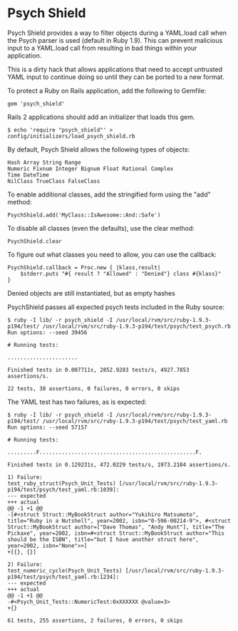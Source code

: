 Psych Shield
============

Psych Shield provides a way to filter objects during a YAML.load call
when the Psych parser is used (default in Ruby 1.9). This can prevent
malicious input to a YAML.load call from resulting in bad things within
your application.

This is a dirty hack that allows applications that need to accept
untrusted YAML input to continue doing so until they can be ported
to a new format.


To protect a Ruby on Rails application, add the following to Gemfile:

    gem 'psych_shield'

Rails 2 applications should add an initializer that loads this gem.

    $ echo 'require "psych_shield"' > config/initializers/load_psych_shield.rb

By default, Psych Shield allows the following types of objects:

    Hash Array String Range
    Numeric Fixnum Integer Bignum Float Rational Complex
    Time DateTime
    NilClass TrueClass FalseClass

To enable additional classes, add the stringified form using the "add" method:

    PsychShield.add('MyClass::IsAwesome::And::Safe')

To disable all classes (even the defaults), use the clear method:

    PsychShield.clear

To figure out what classes you need to allow, you can use the callback:

    PsychShield.callback = Proc.new { |klass,result|
        $stderr.puts "#{ result ? "Allowed" : "Denied"} class #{klass}"
    }

Denied objects are still instantiated, but as empty hashes


PsychShield passes all expected psych tests included in the Ruby source:

    $ ruby -I lib/ -r psych_shield -I /usr/local/rvm/src/ruby-1.9.3-p194/test/ /usr/local/rvm/src/ruby-1.9.3-p194/test/psych/test_psych.rb
    Run options: --seed 39456

    # Running tests:

    ......................

    Finished tests in 0.007711s, 2852.9283 tests/s, 4927.7853 assertions/s.

    22 tests, 38 assertions, 0 failures, 0 errors, 0 skips


The YAML test has two failures, as is expected:

    $ ruby -I lib/ -r psych_shield -I /usr/local/rvm/src/ruby-1.9.3-p194/test/ /usr/local/rvm/src/ruby-1.9.3-p194/test/psych/test_yaml.rb
    Run options: --seed 57157

    # Running tests:

    .........F.................................................F.

    Finished tests in 0.129231s, 472.0229 tests/s, 1973.2104 assertions/s.

    1) Failure:
    test_ruby_struct(Psych_Unit_Tests) [/usr/local/rvm/src/ruby-1.9.3-p194/test/psych/test_yaml.rb:1039]:
    --- expected
    +++ actual
    @@ -1 +1 @@
    -[#<struct Struct::MyBookStruct author="Yukihiro Matsumoto", title="Ruby in a Nutshell", year=2002, isbn="0-596-00214-9">, #<struct Struct::MyBookStruct author=["Dave Thomas", "Andy Hunt"], title="The     Pickaxe", year=2002, isbn=#<struct Struct::MyBookStruct author="This should be the ISBN", title="but I have another struct here", year=2002, isbn="None">>]
    +[{}, {}]

    2) Failure:
    test_numeric_cycle(Psych_Unit_Tests) [/usr/local/rvm/src/ruby-1.9.3-p194/test/psych/test_yaml.rb:1234]:
    --- expected
    +++ actual
    @@ -1 +1 @@
    -#<Psych_Unit_Tests::NumericTest:0xXXXXXX @value=3>
    +{}

    61 tests, 255 assertions, 2 failures, 0 errors, 0 skips
